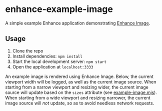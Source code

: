 # enhance-example-image

A simple example Enhance application demonstrating [Enhance Image](https://github.com/enhance-dev/enhance-image).

## Usage

1. Clone the repo
2. Install dependencies: `npm install`
3. Start the local development server: `npm start`
4. Open the application at `localhost:3333`

An example image is rendered using Enhance Image. Below, the current viewport width will be logged, as well as the current image source. When starting from a narrow viewport and resizing wider, the current image source will update based on the `sizes` attribute (see [example-image.mjs](https://github.com/enhance-dev/enhance-example-image/blob/main/app/elements/example-image.mjs)). When starting from a wide viewport and resizing narrower, the current image source will *not* update, so as to avoid needless network requests.

